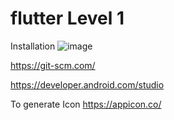 # flutter Level 1
Installation 
![image](https://user-images.githubusercontent.com/10986618/159196610-cc595c2e-c671-4606-8f98-22c3d228310a.png)

https://git-scm.com/

https://developer.android.com/studio




To generate Icon
https://appicon.co/
